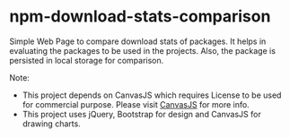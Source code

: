 # npm-download-stats-comparison
Simple Web Page to compare download stats of packages. It helps in evaluating the packages to be used in the projects. Also, the package is persisted in local storage for comparison.

Note:
- This project depends on CanvasJS which requires License to be used for commercial purpose. Please visit [CanvasJS](https://canvasjs.com/license/) for more info.
- This project uses jQuery, Bootstrap for design and CanvasJS for drawing charts. 

